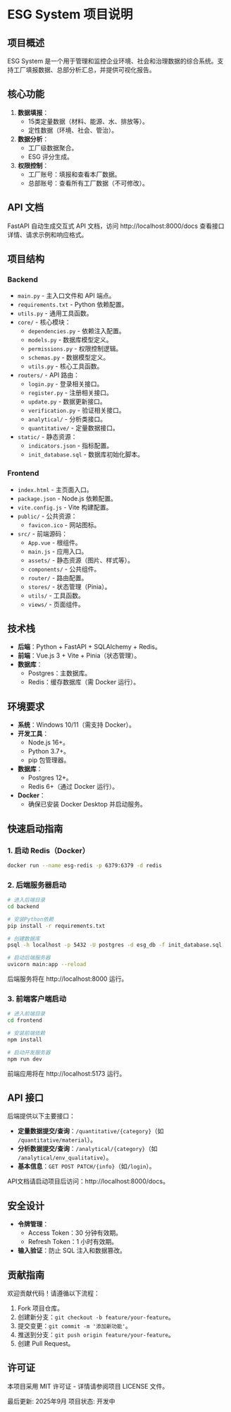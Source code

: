 # ESG System 项目说明

## 项目概述

ESG System 是一个用于管理和监控企业环境、社会和治理数据的综合系统。支持工厂填报数据、总部分析汇总，并提供可视化报告。

## 核心功能

1. **数据填报**：
   - 15类定量数据（材料、能源、水、排放等）。
   - 定性数据（环境、社会、管治）。
2. **数据分析**：
   - 工厂级数据聚合。
   - ESG 评分生成。
3. **权限控制**：
   - 工厂账号：填报和查看本厂数据。
   - 总部账号：查看所有工厂数据（不可修改）。

## API 文档

FastAPI 自动生成交互式 API 文档，访问 http://localhost:8000/docs 查看接口详情、请求示例和响应格式。

## 项目结构

### Backend

- `main.py` - 主入口文件和 API 端点。
- `requirements.txt` - Python 依赖配置。
- `utils.py` - 通用工具函数。
- `core/` - 核心模块：
  - `dependencies.py` - 依赖注入配置。
  - `models.py` - 数据库模型定义。
  - `permissions.py` - 权限控制逻辑。
  - `schemas.py` - 数据模型定义。
  - `utils.py` - 核心工具函数。
- `routers/` - API 路由：
  - `login.py` - 登录相关接口。
  - `register.py` - 注册相关接口。
  - `update.py` - 数据更新接口。
  - `verification.py` - 验证相关接口。
  - `analytical/` - 分析类接口。
  - `quantitative/` - 定量数据接口。
- `static/` - 静态资源：
  - `indicators.json` - 指标配置。
  - `init_database.sql` - 数据库初始化脚本。

### Frontend

- `index.html` - 主页面入口。
- `package.json` - Node.js 依赖配置。
- `vite.config.js` - Vite 构建配置。
- `public/` - 公共资源：
  - `favicon.ico` - 网站图标。
- `src/` - 前端源码：
  - `App.vue` - 根组件。
  - `main.js` - 应用入口。
  - `assets/` - 静态资源（图片、样式等）。
  - `components/` - 公共组件。
  - `router/` - 路由配置。
  - `stores/` - 状态管理（Pinia）。
  - `utils/` - 工具函数。
  - `views/` - 页面组件。

## 技术栈

- **后端**：Python + FastAPI + SQLAlchemy + Redis。
- **前端**：Vue.js 3 + Vite + Pinia（状态管理）。
- **数据库**：
  - Postgres：主数据库。
  - Redis：缓存数据库（需 Docker 运行）。

## 环境要求

- **系统**：Windows 10/11（需支持 Docker）。
- **开发工具**：
  - Node.js 16+。
  - Python 3.7+。
  - pip 包管理器。
- **数据库**：
  - Postgres 12+。
  - Redis 6+（通过 Docker 运行）。
- **Docker**：
  - 确保已安装 Docker Desktop 并启动服务。

## 快速启动指南

### 1. 启动 Redis（Docker）

```sh
docker run --name esg-redis -p 6379:6379 -d redis
```

### 2. 后端服务器启动

```sh
# 进入后端目录
cd backend

# 安装Python依赖
pip install -r requirements.txt

# 创建数据库
psql -h localhost -p 5432 -U postgres -d esg_db -f init_database.sql

# 启动后端服务器
uvicorn main:app --reload
```

后端服务将在 http://localhost:8000 运行。

### 3. 前端客户端启动

```sh
# 进入前端目录
cd frontend

# 安装前端依赖
npm install

# 启动开发服务器
npm run dev
```

前端应用将在 http://localhost:5173 运行。

## API 接口

后端提供以下主要接口：

- **定量数据提交/查询**：`/quantitative/{category}`（如 `/quantitative/material`）。
- **分析数据提交/查询**：`/analytical/{category}`（如 `/analytical/env_qualitative`）。
- **基本信息**：`GET POST PATCH/{info}`（如`/login`）。

API文档请启动项目后访问：http://localhost:8000/docs。

## 安全设计

- **令牌管理**：
  - Access Token：30 分钟有效期。
  - Refresh Token：1 小时有效期。
- **输入验证**：防止 SQL 注入和数据篡改。

## 贡献指南

欢迎贡献代码！请遵循以下流程：

1. Fork 项目仓库。
2. 创建新分支：`git checkout -b feature/your-feature`。
3. 提交变更：`git commit -m '添加新功能'`。
4. 推送到分支：`git push origin feature/your-feature`。
5. 创建 Pull Request。

## 许可证

本项目采用 MIT 许可证 - 详情请参阅项目 LICENSE 文件。

最后更新: 2025年9月
项目状态: 开发中
